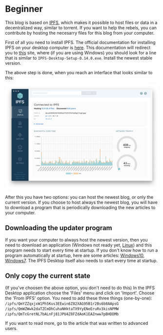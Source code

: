 # Beginner

This blog is based on [IPFS](https://en.wikipedia.org/wiki/InterPlanetary_File_System), which makes it possible to host files or data in a decentralized way, similar to torrent. If you want to help the rebels, you can contribute by hosting the necesarry files for this blog from your computer.

First of all you need to install IPFS. The official documentation for installing IPFS on your desktop computer is [here](https://docs.ipfs.io/install/ipfs-desktop/). This documentation will redirect you to [this](https://github.com/ipfs/ipfs-desktop/releases) site, where (if you are using Windows) you should look for a line that is similar to `IPFS-Desktop-Setup-0.14.0.exe`.  Install the newest stable version.

The above step is done, when you reach an interface that looks similar to this:

![IPFS Desktop](desktop-status.png)

After this you have two options: you can host the newest blog, or only the current version. If you choose to host always the newest blog, you will have to download a program that is periodically downloading the new articles to your computer.

## Downloading the updater program

If you want your computer to always host the newest version, then you need to download an application (Windows not ready yet, [Linux](ipfs-blog-daemon)) and this program needs to start every time at startup. If you don't know how to run a program automatically at startup, here are some articles: [Windows10](https://www.howtogeek.com/228467/how-to-make-a-program-run-at-startup-on-any-computer/), [Windows7](https://www.groovypost.com/howto/windows-7-make-programs-run-automatically-during-startup/). The IPFS Desktop itself also needs to start every time at startup.


## Only copy the current state

(If you've choosen the above option, you don't need to do this) In the IPFS Desktop application choose the 'Files' menu and click on 'Import'. Choose the 'From IPFS' option. You need to add these three things (one-by-one):
`/ipfs/QmYZZqxjxW1Ph5Kus3EEwin6Z82XAG95B1r2Bs6b8AApsG`
`/ipfs/QmWZWwk2daTZCmDhCuhaNHktaTX9YyENeEruRv3kisNPMW`
`/ipfs/QmTcGretNL7bALnFj81JPU4Z8FZdAoK1EAZnww7pBHDDMb`

If you want to read more, go to the article that was written to advanced users.